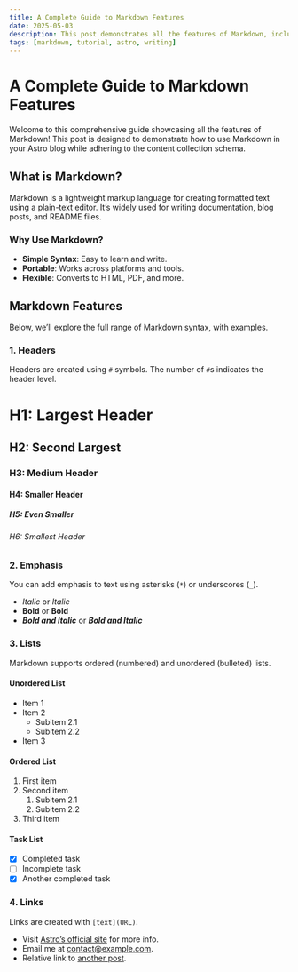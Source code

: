 ```yaml
---
title: A Complete Guide to Markdown Features
date: 2025-05-03
description: This post demonstrates all the features of Markdown, including headers, lists, images, links, code blocks, tables, and more, formatted for an Astro blog.
tags: [markdown, tutorial, astro, writing]
---
```


# A Complete Guide to Markdown Features

Welcome to this comprehensive guide showcasing all the features of Markdown! This post is designed to demonstrate how to use Markdown in your Astro blog while adhering to the content collection schema.

## What is Markdown?

Markdown is a lightweight markup language for creating formatted text using a plain-text editor. It’s widely used for writing documentation, blog posts, and README files.

### Why Use Markdown?

- **Simple Syntax**: Easy to learn and write.
- **Portable**: Works across platforms and tools.
- **Flexible**: Converts to HTML, PDF, and more.

## Markdown Features

Below, we’ll explore the full range of Markdown syntax, with examples.

### 1. Headers

Headers are created using `#` symbols. The number of `#`s indicates the header level.

# H1: Largest Header
## H2: Second Largest
### H3: Medium Header
#### H4: Smaller Header
##### H5: Even Smaller
###### H6: Smallest Header

### 2. Emphasis

You can add emphasis to text using asterisks (`*`) or underscores (`_`).

- *Italic* or _Italic_
- **Bold** or __Bold__
- ***Bold and Italic*** or ___Bold and Italic___

### 3. Lists

Markdown supports ordered (numbered) and unordered (bulleted) lists.

#### Unordered List
- Item 1
- Item 2
  - Subitem 2.1
  - Subitem 2.2
- Item 3

#### Ordered List
1. First item
2. Second item
   1. Subitem 2.1
   2. Subitem 2.2
3. Third item

#### Task List
- [x] Completed task
- [ ] Incomplete task
- [x] Another completed task

### 4. Links

Links are created with `[text](URL)`.

- Visit [Astro’s official site](https://astro.build) for more info.
- Email me at [contact@example.com](mailto:contact@example.com).
- Relative link to [another post](/blog/another-post).

